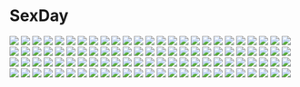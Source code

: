 # SexDay
![](https://konachan.com/image/edc29a2ce1e6f9d72095bd7c378f897f/Konachan.com%20-%20296907%20anthropomorphism%20azur_lane%20barefoot%20drink%20dunkerque_%28azur_lane%29%20gray_hair%20long_hair%20necklace%20oshin0_%28zheng%29%20panties%20red_eyes%20underwear.jpg)
![](https://konachan.com/image/3fda7b3916e3f07922d311f8926efd6e/Konachan.com%20-%20122685%20hiroomi_souma%20inami_mahiru%20matsumoto_maya%20satou_jun%20shirafuji_kyoko%20takanashi_souta%20taneshima_popura%20todoroki_yachiyo%20working%21%21%20yamada_aoi.jpg)
![](https://konachan.com/jpeg/c7e3dabeb587fa33833af2e51e0e160c/Konachan.com%20-%20166740%20blue_eyes%20blush%20breasts%20censored%20cum%20game_cg%20kneehighs%20koba_kasumi%20navel%20nipples%20open_shirt%20penis%20pink_hair%20pussy%20ribbons%20sex%20skirt%20skirt_lift.jpg)
![](https://konachan.com/jpeg/d729833659df2d4be207f4390df451b1/Konachan.com%20-%2098334%20clouds%20game_cg%20green_eyes%20long_hair%20purple_hair%20rei_%28character%29%20sky%20soushinjutsu_rei.jpg)
![](https://konachan.com/jpeg/197561d862de37c1f43bea8620934c4f/Konachan.com%20-%2091981%20blush%20breast_hold%20breasts%20fingering%20game_cg%20garter_belt%20green_hair%20maid%20muririn%20nipples%20panties%20panty_pull%20short_hair%20thighhighs%20underwear%20yuzusoft.jpg)
![](https://konachan.com/jpeg/0407ecdc3f4d6c91b09afad49e4bc230/Konachan.com%20-%20292068%20armor%20fate_grand_order%20fate_%28series%29%20jeanne_d%27arc_alter%20jeanne_d%27arc_%28fate%29%20long_hair%20neko-san_%28dim.dream%29%20weapon%20white_hair%20yellow_eyes.jpg)
![](https://konachan.com/image/cf050c7b6775912f32e59bbdbe6da34f/Konachan.com%20-%2058629%20brown_hair%20green_eyes%20rozen_maiden%20souseiseki%20suiseiseki%20wink.jpg)
![](https://konachan.com/image/8fe44b7484dd20b83d94b86bdc504182/Konachan.com%20-%2052931%20air.jpg)
![](https://konachan.com/jpeg/fbc0cc6e4a20ce88483779b383d9c8dd/Konachan.com%20-%20209264%20ashishun%20ass%20bikini%20black_hair%20blonde_hair%20game_cg%20green_eyes%20group%20marmalade%20pool%20purple_eyes%20red_eyes%20swimsuit%20thighhighs%20white_hair%20yellow_eyes.jpg)
![](https://konachan.com/image/e65dba7128fdd0f71502b9bc6422354a/Konachan.com%20-%20131853%20animal_ears%20azure_%28capriccio%29%20blonde_hair%20cameltoe%20clouds%20dress%20original%20panties%20pink_eyes%20sky%20striped_panties%20tail%20thighhighs%20underwear.jpg)
![](https://konachan.com/image/723c361846eb075834aa477bb8719b2b/Konachan.com%20-%20239841%20censored%20chitanda_eru%20hyouka%20misakamitoko0903%20nopan%20purple_eyes%20pussy%20school_uniform%20spread_pussy.jpg)
![](https://konachan.com/jpeg/6d2ac8ddde3999cc4b0769b413471896/Konachan.com%20-%20267175%20mobile_suit_gundam%20mobile_suit_gundam_00%20tadano_akira%20tieria_erde.jpg)
![](https://konachan.com/jpeg/dc8484bff7d057d0843bcd37554b115c/Konachan.com%20-%20121246%20asahina_yasura%20game_cg%20tsubasa_wo_kudasai.jpg)
![](https://konachan.com/jpeg/aacc45a94bdd104f9b9b1be57f35376e/Konachan.com%20-%20217827%202girls%20blonde_hair%20blue_eyes%20blush%20dress%20game_cg%20green_eyes%20loli%20long_hair%20mizuki_saori%20mizuki_shiori%20shin-go%20summer_dress%20twins.jpg)
![](https://konachan.com/jpeg/dd4e5e946ed8d2842cc43779c6bc094d/Konachan.com%20-%20199879%20aliasing%20bow%20brown_eyes%20brown_hair%20crown%20dress%20gloves%20long_hair%20shirt%20stars%20twintails%20yosuga.jpg)
![](https://konachan.com/image/18c94f338470a5535f1faebb05b7d352/Konachan.com%20-%2028571%20censored%20chu_x_chu%20game_cg%20glasses%20masturbation%20pussy%20pussy_juice%20spread_legs%20unisonshift%20urine.jpg)
![](https://konachan.com/image/3d582cdef182d69c8d5c2a3b7dc1e810/Konachan.com%20-%2071033%20caffein%20vocaloid%20world_is_mine_%28vocaloid%29%20yowane_haku.jpg)
![](https://konachan.com/image/f18146d25837f88d33452ae7f5949164/Konachan.com%20-%2093565%20japanese_clothes%20jpeg_artifacts%20kimono%20misaki_kurehito%20purple_eyes%20purple_hair%20smoking%20third-party_edit.jpg)
![](https://konachan.com/image/bb8fc04ad5ba9071d5c53e1dc919338e/Konachan.com%20-%20167129%20animal_ears%20aqua_eyes%20dararito%20gloves%20gun%20original%20ponytail%20purple_hair%20weapon.jpg)
![](https://konachan.com/jpeg/6df188759807939c70430a0fdf6f7b2e/Konachan.com%20-%20103833%202girls%20ass%20awashima_akane%20blonde_hair%20breasts%20game_cg%20makita_maki%20mecha-con%21%20nipples%20onomatope%2A%20panties%20pink_hair%20sawatari_saki%20underwear.jpg)
![](https://konachan.com/image/d9e517bce1c5976671d612576eb443b3/Konachan.com%20-%20145097%20aqua_eyes%20black_hair%20blush%20mizuki_makoto%20nude%20sachi_%28sword_art_online%29%20sword_art_online%20tagme%20tears.jpg)
![](https://konachan.com/jpeg/80c5571d3eff3844f6febc93244d81bf/Konachan.com%20-%20295241%20barefoot%20blonde_hair%20bow%20flandre_scarlet%20long_hair%20miyo_%28ranthath%29%20nude%20ponytail%20red_eyes%20third-party_edit%20touhou%20vampire%20white%20wings.jpg)
![](https://konachan.com/image/8b761d7f8e8d63f684572d7d7d0fb8e8/Konachan.com%20-%20182105%20blonde_hair%20boots%20darjeeling_%28girls_und_panzer%29%20drink%20girls_und_panzer%20panties%20skirt%20tagme%20underwear%20upskirt.jpg)
![](https://konachan.com/jpeg/047515b27481d144bceb5d40c08da92c/Konachan.com%20-%2045744%20blue_eyes%20code_geass%20kallen_stadtfeld%20red_hair%20short_hair.jpg)
![](https://konachan.com/image/90b6cd9125afde60d85122ceb3c2e785/Konachan.com%20-%20225519%20bodysuit%20long_hair%20natsume_%28pokemon%29%20pokemon%20purple_hair%20red_eyes%20skintight%20skirt%20tagme_%28artist%29.jpg)
![](https://konachan.com/jpeg/d386bd23ca3fcc071d5d4eead6e0d359/Konachan.com%20-%20267362%20blue_eyes%20blush%20bow%20breasts%20cleavage%20dress%20flowers%20gloves%20green_eyes%20group%20horns%20long_hair%20necklace%20pink_hair%20ponytail%20red_eyes%20ribbons%20rose.jpg)
![](https://konachan.com/jpeg/22bf08acd147386fc9e55a699e9b977c/Konachan.com%20-%20117513%20kagamine_rin%20vocaloid.jpg)
![](https://konachan.com/image/2acc08f82ebb5ab6dd94b6b7ebf303ab/Konachan.com%20-%2048407%20kuran_kaname%20red_eyes%20signed%20vampire_knight%20watermark%20yuuki_cross.jpg)
![](https://konachan.com/image/c3ea94e8784bec42f386d6811a501f52/Konachan.com%20-%2049512%20akiyama_mio%20food%20hirasawa_yui%20k-on%21%20kotobuki_tsumugi%20pocky%20tainaka_ritsu.jpg)
![](https://konachan.com/image/ef274866c0ff2535e5b1a4c261e15c2f/Konachan.com%20-%20128822%20autumn%20brown_hair%20japanese_clothes%20leaves%20mikeou%20miko%20sugar_pot%20tsukumonotsuki%20twintails.jpg)
![](https://konachan.com/jpeg/6dee0a29eecc4c4c823af71091961329/Konachan.com%20-%20261409%202girls%20blue_hair%20blush%20boots%20kagamihara_nadeshiko%20panties%20pantyhose%20pink_hair%20reinama%20scarf%20shima_rin%20short_hair%20underwear%20white%20yuru_camp.jpg)
![](https://konachan.com/jpeg/09a2d1a91e73496dc3d40d384d2fdda2/Konachan.com%20-%20219817%20black_hair%20blue_hair%20blush%20compile_heart%20cunnilingus%20date_a_live%20game_cg%20itsuka_shidou%20sting%20tokisaki_kurumi%20tsunako.jpg)
![](https://konachan.com/image/018f1ba43481dfaf69026c9caef48b89/Konachan.com%20-%20212339%20bing_bing%20breasts%20green_eyes%20green_hair%20onepunch_man%20short_hair%20tatsumaki_%28onepunch_man%29.jpg)
![](https://konachan.com/jpeg/493d55d729d04ddec3331f8957d5c848/Konachan.com%20-%20241562%20brown_hair%20camera%20dress%20flowers%20long_hair%20original%20purple%20tagme_%28artist%29%20tree.jpg)
![](https://konachan.com/image/2c73200e957f5ce0263cc7924c20c25a/Konachan.com%20-%20169061%20black_hair%20blue_hair%20brown_hair%20dualscreen%20group%20jiang-ge%20kneehighs%20long_hair%20ponytail%20red_eyes%20red_hair%20ribbons%20short_hair%20skirt%20thighhighs.jpg)
![](https://konachan.com/jpeg/50aa8d8772d5901c3b550292ca7da4d4/Konachan.com%20-%20265620%20bicolored_eyes%20breasts%20game_cg%20koneko_neko_neko%20long_hair%20masturbation%20nipples%20noda_shuha%20open_shirt%20skyfish%20uncensored%20vibrator%20white_hair.jpg)
![](https://konachan.com/jpeg/b748b665176ad81af63bd54f4f7da3d4/Konachan.com%20-%20266287%20animal_ears%20anthropomorphism%20aqua_eyes%20bloomers%20breasts%20brown_hair%20cleavage%20el_condor_pasa%20erect_nipples%20fast-runner-2024%20gym_uniform%20tail%20thighhighs.jpg)
![](https://konachan.com/image/895d974ee412e21c7ecc169b555ab66c/Konachan.com%20-%20122796%20bow%20dress%20forest%20hakurei_reimu%20hat%20horns%20ibuki_suika%20japanese_clothes%20kirisame_marisa%20makuwauri%20miko%20touhou%20tree%20water%20witch.jpg)
![](https://konachan.com/image/547531496a925facb45074cbe9b64f10/Konachan.com%20-%2071753%202girls%20amakura_mayu%20amakura_mio%20butterfly%20fatal_frame%20fatal_frame_2%20skirt%20tecmo_studio%20twins.jpg)
![](https://konachan.com/image/0f0c0b8e150305ef343c0d3c7eb319b8/Konachan.com%20-%2058456%20hatsune_miku%20vocaloid.jpg)
![](https://konachan.com/image/4017f2823eb06eb1b416cfbcb7d6104d/Konachan.com%20-%20148718%20blonde_hair%20blush%20breast_hold%20breasts%20ichii_yumeko%20long_hair%20mochizuki_nozomu%20navel%20nipples%20nopan%20ole%20open_shirt%20purple_eyes%20school_uniform%20wet.jpg)
![](https://konachan.com/image/9437e262cb3b9f162906fa1408c054ef/Konachan.com%20-%2060295%20blonde_hair%20blue_eyes%20breasts%20cleavage%20sword%20tagme%20weapon%20xiga.jpg)
![](https://konachan.com/image/1319800c8594c740122887043e5edcf2/Konachan.com%20-%20102849%20akemi_homura%20kaname_madoka%20mahou_shoujo_madoka_magica%20miki_sayaka%20pasutel%20sakura_kyouko%20tomoe_mami%20white.jpg)
![](https://konachan.com/image/149e5faaeed82c6ccb42368f6f6e0277/Konachan.com%20-%20192956%20christmas%20cowboy_bebop%20ein_%28cowboy_bebop%29%20faye_valentine%20gun%20jet_black%20male%20santa_costume%20scan%20spike_spiegel%20weapon.jpg)
![](https://konachan.com/jpeg/23f03b28ed8a300c6135944217b3f9b0/Konachan.com%20-%20200906%20afilia%20collar%20dress%20fang%20flowers%20headband%20kiyomin%20long_hair%20original%20pantyhose%20petals%20pointed_ears%20red_eyes%20rose%20vampire%20white_hair%20wink.jpg)
![](https://konachan.com/image/cf836ef9220cbcf4d1025cb5dc81f50b/Konachan.com%20-%2012103%20range_murata%20tagme.jpg)
![](https://konachan.com/jpeg/ac14d9cb5eaf36412370737ad4c3d81d/Konachan.com%20-%20142860%20katana%20konpaku_youmu%20myon%20sword%20touhou%20weapon%20yam-potong.jpg)
![](https://konachan.com/image/1aef114535d62bc3a4428c7137d6415d/Konachan.com%20-%2056299%20brown_hair%20shameimaru_aya%20short_hair%20skirt%20sky%20touhou%20wings.jpg)
![](https://konachan.com/image/be8cf528546a4ba81973e3ca7a61e18e/Konachan.com%20-%20105487%20aqua_%28kingdom_hearts%29%20blue_eyes%20blue_hair%20kingdom_hearts.jpg)
![](https://konachan.com/image/84e6173669fc3363a0e4be55684a892f/Konachan.com%20-%20252026%20antilous%20blindfold%20breasts%20dress%20elbow_gloves%20gloves%20male%20nier%20nier%3A_automata%20robot%20short_hair%20shorts%20sword%20thighhighs%20watermark%20weapon%20white_hair.jpg)
![](https://konachan.com/image/0c3679f3bc7066e14061ac706dd6775b/Konachan.com%20-%20175405%20blonde_hair%20boots%20car%20cigarette%20gun%20hat%20jpeg_artifacts%20koh_%28minagi_kou%29%20original%20scarf%20shorts%20smoking%20tree%20weapon.jpg)
![](https://konachan.com/image/26cb93bfbacf6dad3413ceb743932ed3/Konachan.com%20-%20138499%20crossover%20flygon%20green%20hatsune_miku%20leek%20pokemon%20vocaloid.jpg)
![](https://konachan.com/image/c852ea13d87abcc2339634e164434c60/Konachan.com%20-%20128345%20blue_eyes%20brown_hair%20hukahire%20mahou_shoujo_lyrical_nanoha%20takamachi_nanoha%20twintails.jpg)
![](https://konachan.com/jpeg/bd31be17e9509d83d0911aea75d4e288/Konachan.com%20-%20195140%20blush%20clouds%20eufonie%20game_cg%20koiken_otome%20red_hair%20sky%20tateha%20yasukuni_akane.jpg)
![](https://konachan.com/jpeg/08da22a86a5acd8dcc0daf80955714de/Konachan.com%20-%20257931%20aliasing%20bed%20blush%20breasts%20euryale%20game_cg%20headdress%20long_hair%20navel%20nipples%20panties%20purple_eyes%20splush_wave%20spread_legs%20twintails%20underwear%20youta.jpg)
![](https://konachan.com/jpeg/d3fe5b93a86dfe08b75b5b213fd7b617/Konachan.com%20-%20203371%20blonde_hair%20blush%20breasts%20cleavage%20fast-runner-2024%20nova%20original%20pink_eyes%20short_hair%20space%20swimsuit%20twintails.jpg)
![](https://konachan.com/image/37b81280d277dddea2f253e7521dda73/Konachan.com%20-%2022024%20azumanga_daioh%20kasuga_ayumu.jpg)
![](https://konachan.com/jpeg/398ce77fb915a2c127018c1e93d0b598/Konachan.com%20-%20297165%20barefoot%20breasts%20cameltoe%20cleavage%20gradient%20hat%20kamekiti%20long_hair%20no_bra%20patchouli_knowledge%20purple%20purple_eyes%20purple_hair%20third-party_edit%20touhou.jpg)
![](https://konachan.com/image/b614b1a08d224eb9fd95945fc461091f/Konachan.com%20-%20243634%20blue_eyes%20breasts%20fate_grand_order%20fate_%28series%29%20jmc%20long_hair%20navel%20no_bra%20panties%20purple_hair%20underwear%20ushiwakamaru_%28fate_grand_order%29%20weapon.jpg)
![](https://konachan.com/image/902f02ff870df0a8d49cb1569c9b481b/Konachan.com%20-%2019392%20bicolored_eyes%20kagurazaka_asuna%20mahou_sensei_negima%20negi_springfield.jpg)
![](https://konachan.com/image/70ff19cbdbc8f515ea20a1ed1dcec7a4/Konachan.com%20-%20181153%20hakubi_ryoko%20naro0427%20tenchi_muyo.jpg)
![](https://konachan.com/image/c7b3920376714054f2e2f264543359c2/Konachan.com%20-%20256969%202girls%20animal%20blue_hair%20bow%20braids%20doggirl%20green_eyes%20long_hair%20orange_eyes%20original%20pantyhose%20purple_hair%20rabbit%20snow%20tail%20twintails%20winter.jpg)
![](https://konachan.com/image/d0d0dbae190368d0cb3f62c7a9695c5a/Konachan.com%20-%2039110%20katana%20konpaku_youmu%20myon%20saigyouji_yuyuko%20sakurazawa_izumi%20sword%20touhou%20weapon.jpg)
![](https://konachan.com/image/97a82720f006175eb1ca6dc58d7d6c18/Konachan.com%20-%2098349%20armor%20bow_%28weapon%29%20elbow_gloves%20gloves%20lin%2B%20long_hair%20original%20pink_hair%20pixiv_fantasia%20red_eyes%20short_hair%20signed%20sword%20tie%20weapon%20white_hair.jpg)
![](https://konachan.com/image/d0e61d1a029fc76d818c00423043d351/Konachan.com%20-%2061877%20filicia_heideman%20instrument%20kannagi_noel%20kazumiya_rio%20sora_no_woto%20sorami_kanata%20suminoya_kureha%20uniform.jpg)
![](https://konachan.com/image/c59c77d9ee645a5b2a5c458edae26ec1/Konachan.com%20-%20155252%20kagiyama_hina%20kawashiro_nitori%20kotoura-san%20parody%20touhou.jpg)
![](https://konachan.com/jpeg/d2d974f74be666ba9f0429176ac5b807/Konachan.com%20-%20230789%20blue_hair%20bodysuit%20brown_eyes%20erect_nipples%20logo%20long_hair%20phantasy_star%20phantasy_star_online%20quna_%28pso2%29%20skintight%20twintails%20yosugara_shou.jpg)
![](https://konachan.com/jpeg/15c7f44afc88f2353e7b60231cfc6b5a/Konachan.com%20-%2069094%20itou_noiji%20long_hair%20pink_eyes%20pink_hair%20scan%20smoking%20white.jpg)
![](https://konachan.com/image/9701e12109bbc54f9c3d2893d0df508c/Konachan.com%20-%2028309%20alice_parade%20ass%20blonde_hair%20blue_eyes%20cake%20censored%20food%20game_cg%20itou_noiji%20odoodo_funny%20panties%20sex%20underwear%20unisonshift.jpg)
![](https://konachan.com/image/a6ae0d5fcbb6e8c236e1fe4e7a34f2a4/Konachan.com%20-%20105343%20glasses%20green_hair%20gumi%20vocaloid.jpg)
![](https://konachan.com/jpeg/899841c512e9cdf96905c91b6b3d60df/Konachan.com%20-%20285271%20animal%20blonde_hair%20cape%20chibi%20elbow_gloves%20garter%20gloves%20green_eyes%20hoodie%20horns%20long_hair%20original%20skirt%20spear%20tekka_maki_%28wafuu-bune%29%20weapon.jpg)
![](https://konachan.com/image/73b64d2b234e0497323fa8ebb5a4c1ef/Konachan.com%20-%2084298%20anthropomorphism%20blue_hair%20breasts%20cleavage%20gun%20pixiv-tan%20weapon.jpg)
![](https://konachan.com/image/07069bbe5891d5ad9848ecb39d1da0a9/Konachan.com%20-%20115104%20christmas%20da_capo%20da_capo_dream_x%27mas%20green_hair%20hat%20kurasuke%20pink_eyes%20santa_hat%20scarf%20school_uniform%20short_hair.jpg)
![](https://konachan.com/image/63e9d33578d2f5383071175117ee5644/Konachan.com%20-%20232320%20aqua_eyes%20bed%20blush%20breasts%20censored%20gray_hair%20navel%20nipples%20nironiro%20no_bra%20nopan%20open_shirt%20penis%20pussy%20pussy_juice%20sex%20short_hair%20spread_legs.jpg)
![](https://konachan.com/image/2fa446796a1507d7a3b693ad1c2ba2f2/Konachan.com%20-%20242929%20blonde_hair%20braids%20green_eyes%20hat%20lillie_%28pokemon%29%20long_hair%20pokemon%20teko%20white.jpg)
![](https://konachan.com/image/9b718dfc3fca332f0087ef2f1c0faa5f/Konachan.com%20-%20264273%20ass%20bikini%20breasts%20cleavage%20clouds%20long_hair%20original%20ponytail%20purple_hair%20ribbons%20sky%20swimsuit%20tan_lines%20tsuchinoto%20water%20wet.jpg)
![](https://konachan.com/image/b61761fee9e44c85bfb9be1e2fbdf8b6/Konachan.com%20-%20147052%20tagme.jpg)
![](https://konachan.com/image/98dc3210e4988bd1793dab9d46f5c4f4/Konachan.com%20-%20214816%20animal%20barefoot%20bow%20brown_eyes%20brown_hair%20erect_nipples%20hakurei_reimu%20japanese_clothes%20long_hair%20miko%20miko_ari%20navel%20shrine%20skirt%20touhou%20tree.jpg)
![](https://konachan.com/image/5c3d466bef0286ac0ea5b4d55dfc5311/Konachan.com%20-%20147924%20akira02%20blush%20breasts%20censored%20cum%20jpeg_artifacts%20long_hair%20nipples%20penis%20red_hair%20tengen_toppa_gurren_lagann%20yellow_eyes%20yoko_littner.jpg)
![](https://konachan.com/image/224a89a6a93aec24a41dcdcd95405251/Konachan.com%20-%2023953%20enma_ai%20jigoku_shoujo.jpg)
![](https://konachan.com/jpeg/ba41f6d0a37f7ae9e34bf1b1c1780517/Konachan.com%20-%20118124%20brown_eyes%20brown_hair%20culture_japan%20dmyo%20long_hair%20suenaga_mirai%20thighhighs%20zoom_layer.jpg)
![](https://konachan.com/image/23a89473532e0b030209ef269e730f5f/Konachan.com%20-%20237907%20building%20city%20clouds%20nobody%20original%20scenic%20sky%20stairs%20stars%20sunset%20tokuninashi_%28uorat%29.jpg)
![](https://konachan.com/image/b4914538431842910f873c96c65a18d4/Konachan.com%20-%2014507%202000%20anthropomorphism%20os-tan%20windows.jpg)
![](https://konachan.com/jpeg/b926b8bdaa5f2ff745f97587a438040c/Konachan.com%20-%20230956%20all_male%20black_hair%20blush%20brown_eyes%20emukee%20glasses%20hat%20heart%20male%20red_hair%20sanada_yuki%20short_hair%20suit%20tie%20tsuritama%20usami_natsuki.jpg)
![](https://konachan.com/image/319ed614ecbe6d7fcd5da486fd9c3a06/Konachan.com%20-%2026956%20fate_testarossa%20kannazuki_no_miko%20mahou_shoujo_lyrical_nanoha%20mahou_shoujo_lyrical_nanoha_strikers%20parody%20takamachi_nanoha%20vector.jpg)
![](https://konachan.com/image/1012c3e65983ed6ed5ca99f3633dbb83/Konachan.com%20-%20148832%20anceril_sacred%20blue_eyes%20boots%20brown_hair%20fire%20futakabe%20gloves%20long_hair%20magic%20original%20pixiv_fantasia%20sword%20weapon.jpg)
![](https://konachan.com/jpeg/1011536d5d053a500978010e4ae491c7/Konachan.com%20-%20295284%20animal%20bird%20black_hair%20boots%20candy%20choker%20dress%20lollipop%20mary_%28pokemon%29%20panties%20pedo0201%20pokemon%20striped_panties%20twintails%20underwear.jpg)
![](https://konachan.com/image/8abb4bde2a5e4217b88e590e31adf438/Konachan.com%20-%20221431%20aliasing%20all_male%20anthropomorphism%20butterfly%20flowers%20kurisu_takumi%20male%20skull%20sword%20touken_ranbu%20tsurumaru_kuninaga%20weapon%20white_hair%20yellow_eyes.jpg)
![](https://konachan.com/image/752491000f77b339340cad7966d70ec3/Konachan.com%20-%2013459%20bikini%20fate_testarossa%20mahou_shoujo_lyrical_nanoha%20swimsuit.jpg)
![](https://konachan.com/image/1a0ece967ebce8c325dd05f7224db61e/Konachan.com%20-%20170785%20animal%20bat%20brown_hair%20elbow_gloves%20gloves%20halloween%20hat%20lc%20original%20pointed_ears%20pumpkin%20red_eyes%20skirt%20thighhighs%20witch%20witch_hat%20zettai_ryouiki.jpg)
![](https://konachan.com/image/c0b18410c88a35ad7f4466efc6e4766f/Konachan.com%20-%2074453%20akiyama_mio%20hirasawa_yui%20k-on%21%20kotobuki_tsumugi%20nakano_azusa%20tainaka_ritsu.jpg)
![](https://konachan.com/image/7179f3bcf2a5941c79b4e5248e9e3be6/Konachan.com%20-%2028134%20alice_parade%20breasts%20censored%20game_cg%20hitorimeno_alice%20itou_noiji%20nipples%20school_swimsuit%20swimsuit%20unisonshift.jpg)
![](https://konachan.com/image/69711b8a5deca6d99bc0d817fec6fdce/Konachan.com%20-%20154699%20hatsune_miku%20inayama%20nopan%20vocaloid.jpg)
![](https://konachan.com/jpeg/492f5b5fd5062c0f5a6ccac150fab67c/Konachan.com%20-%20245366%20bellabow%20horikawa_raiko%20red_eyes%20red_hair%20shirt%20tie%20touhou.jpg)
![](https://konachan.com/image/67801d0abe1124b42c9ed0aa202cb709/Konachan.com%20-%20135926%20all_male%20flowers%20haru_aki%20hat%20jpeg_artifacts%20kaito%20male%20ribbons%20rose%20tears%20vocaloid.jpg)
![](https://konachan.com/image/eb4359f59b2cf57276b83425c84f49bb/Konachan.com%20-%2054275%20brown_eyes%20brown_hair%20genderswap%20kagome%20kyonko%20long_hair%20ponytail%20school_uniform%20suzumiya_haruhi_no_yuutsu.jpg)
![](https://konachan.com/jpeg/14fb6b05a1a5485616049b5f7054b9cf/Konachan.com%20-%20230852%20animal_ears%20lpip.jpg)
![](https://konachan.com/image/fe692ab19732c4873386b3d4af655f80/Konachan.com%20-%20164496%20armin_arlert%20christa_renz%20conny_springer%20eren_jaeger%20hanji_zoe%20irvin_smith%20jean_kirchstein%20kiragera%20levi_ackerman%20mikasa_ackerman%20sasha_browse.jpg)
![](https://konachan.com/jpeg/b2f61baadc2da03ce1d79ba9c0ad426a/Konachan.com%20-%2095249%20blue_eyes%20blush%20brown_hair%20long_hair%20red_eyes%20red_hair%20ribbons%20tagme%20weapon.jpg)
![](https://konachan.com/jpeg/b74707425c56f606105d4a1c8c7219d0/Konachan.com%20-%20272500%20black_hair%20breasts%20brown_eyes%20dress%20flowers%20hasshaku-sama%20hat%20long_hair%20marchab_66%20original%20signed%20summer_dress%20torn_clothes%20waifu2x.jpg)
